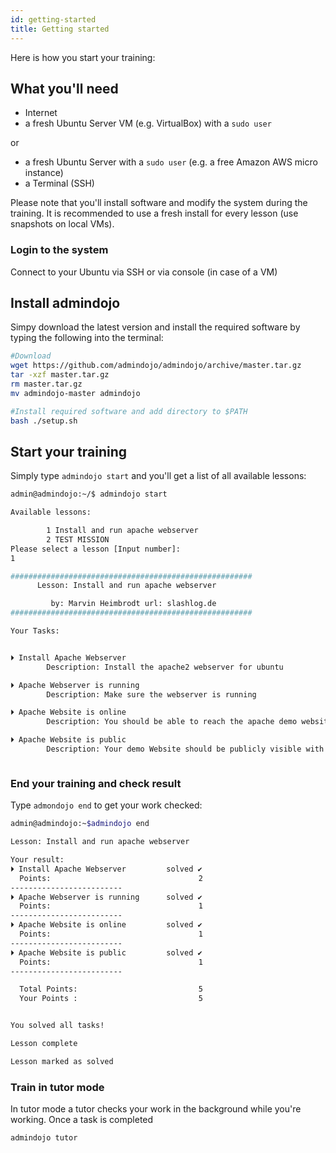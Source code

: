 ```yaml
---
id: getting-started
title: Getting started
---
```


Here is how you start your training:

## What you'll need
- Internet
- a fresh Ubuntu Server VM (e.g. VirtualBox) with a `sudo user`

or
- a fresh Ubuntu Server with a `sudo user` (e.g. a free Amazon AWS micro instance)
- a Terminal (SSH)

Please note that you'll install software and modify the system during the training. 
It is recommended to use a fresh install for every lesson (use snapshots on local VMs).
 
### Login to the system
Connect to your Ubuntu via SSH or via console (in case of a VM)

## Install admindojo
Simpy download the latest version and install the required software by typing the following into the terminal:
```sh
#Download 
wget https://github.com/admindojo/admindojo/archive/master.tar.gz
tar -xzf master.tar.gz
rm master.tar.gz
mv admindojo-master admindojo

#Install required software and add directory to $PATH
bash ./setup.sh

```
## Start your training
Simply type `admindojo start` and you'll get a list of all available lessons:

```sh
admin@admindojo:~/$ admindojo start

Available lessons:

        1 Install and run apache webserver
        2 TEST MISSION
Please select a lesson [Input number]:
1

######################################################
      Lesson: Install and run apache webserver

         by: Marvin Heimbrodt url: slashlog.de
######################################################

Your Tasks:


⏵ Install Apache Webserver
        Description: Install the apache2 webserver for ubuntu

⏵ Apache Webserver is running
        Description: Make sure the webserver is running

⏵ Apache Website is online
        Description: You should be able to reach the apache demo website from the comandline

⏵ Apache Website is public
        Description: Your demo Website should be publicly visible with a webbrowser.



```

### End your training and check result
Type `admondojo end` to get your work checked:
```sh
admin@admindojo:~$admindojo end

Lesson: Install and run apache webserver

Your result:
⏵ Install Apache Webserver         solved ✔
  Points:                                 2
-------------------------
⏵ Apache Webserver is running      solved ✔
  Points:                                 1
-------------------------
⏵ Apache Website is online         solved ✔
  Points:                                 1
-------------------------
⏵ Apache Website is public         solved ✔
  Points:                                 1
-------------------------

  Total Points:                           5
  Your Points :                           5


You solved all tasks!

Lesson complete

Lesson marked as solved
```

### Train in tutor mode
In tutor mode a tutor checks your work in the background while you're working. Once a task is completed
```bash
admindojo tutor
```